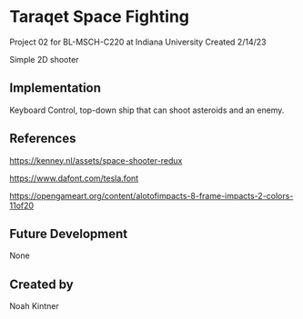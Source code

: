 # Taraqet Space Fighting

Project 02 for BL-MSCH-C220 at Indiana University Created 2/14/23

Simple 2D shooter

## Implementation
Keyboard Control, top-down ship that can shoot asteroids and an enemy.

## References
https://kenney.nl/assets/space-shooter-redux

https://www.dafont.com/tesla.font

https://opengameart.org/content/alotofimpacts-8-frame-impacts-2-colors-11of20

## Future Development
None

## Created by 
Noah Kintner
